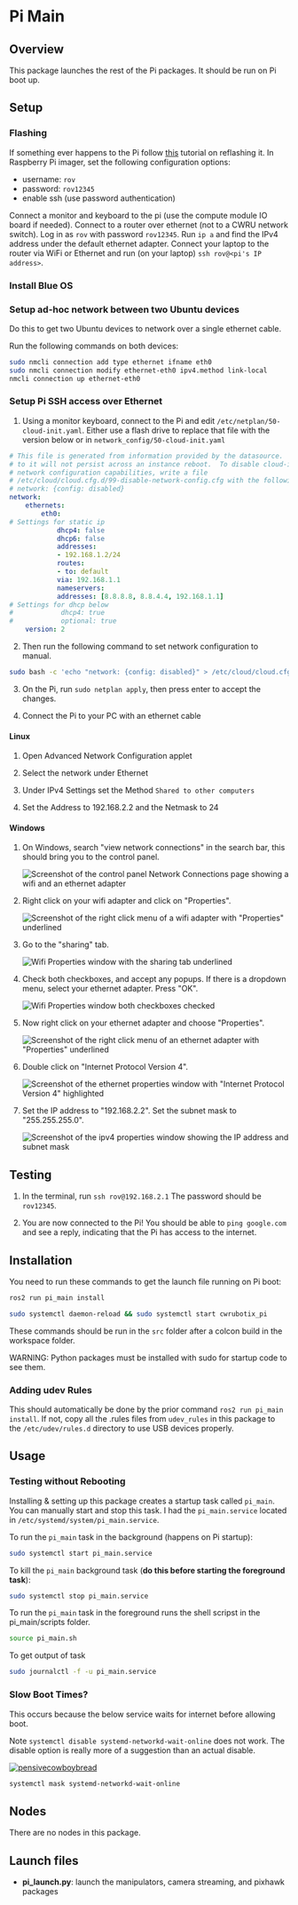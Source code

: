 # Pi Main

## Overview

This package launches the rest of the Pi packages. It should be run on Pi boot up.

## Setup

### Flashing

If something ever happens to the Pi follow [this](https://www.jeffgeerling.com/blog/2020/how-flash-raspberry-pi-os-compute-module-4-emmc-usbboot) tutorial on reflashing it. In Raspberry Pi imager, set the following configuration options:
- username: `rov`
- password: `rov12345`
- enable ssh (use password authentication)

Connect a monitor and keyboard to the pi (use the compute module IO board if needed). Connect to a router over ethernet (not to a CWRU network switch). Log in as `rov` with password `rov12345`. Run `ip a` and find the IPv4 address under the default ethernet adapter. Connect your laptop to the router via WiFi or Ethernet and run (on your laptop) `ssh rov@<pi's IP address>`.

### Install Blue OS


### Setup ad-hoc network between two Ubuntu devices

Do this to get two Ubuntu devices to network over a single ethernet cable.

Run the following commands on both devices:

```bash
sudo nmcli connection add type ethernet ifname eth0
sudo nmcli connection modify ethernet-eth0 ipv4.method link-local
nmcli connection up ethernet-eth0
```

### Setup Pi SSH access over Ethernet

1. Using a monitor keyboard, connect to the Pi and edit `/etc/netplan/50-cloud-init.yaml`. Either use a flash drive to replace that file with the version below or in `network_config/50-cloud-init.yaml`

```yaml
# This file is generated from information provided by the datasource.  Changes
# to it will not persist across an instance reboot.  To disable cloud-init's
# network configuration capabilities, write a file
# /etc/cloud/cloud.cfg.d/99-disable-network-config.cfg with the following:
# network: {config: disabled}
network:
    ethernets:
        eth0:
# Settings for static ip
            dhcp4: false
            dhcp6: false
            addresses:
            - 192.168.1.2/24
            routes:
            - to: default
            via: 192.168.1.1
            nameservers:
            addresses: [8.8.8.8, 8.8.4.4, 192.168.1.1]
# Settings for dhcp below
#            dhcp4: true
#            optional: true
    version: 2
```

2. Then run the following command to set network configuration to manual.

```bash
sudo bash -c 'echo "network: {config: disabled}" > /etc/cloud/cloud.cfg.d/99-disable-network-config.cfg'
```

3. On the Pi, run `sudo netplan apply`, then press enter to accept the changes.

4. Connect the Pi to your PC with an ethernet cable

#### Linux

1. Open Advanced Network Configuration applet

2. Select the network under Ethernet

3. Under IPv4 Settings set the Method `Shared to other computers`

4. Set the Address to 192.168.2.2 and the Netmask to 24

#### Windows

1. On Windows, search "view network connections" in the search bar, this should bring you to the control panel.

    ![Screenshot of the control panel Network Connections page showing a wifi and an ethernet adapter](images/1-control-panel.png)

2. Right click on your wifi adapter and click on "Properties".

    ![Screenshot of the right click menu of a wifi adapter with "Properties" underlined](images/2-wifi-properties-button.png)

3. Go to the "sharing" tab.

    ![Wifi Properties window with the sharing tab underlined](images/3-wifi-sharing.png)

4. Check both checkboxes, and accept any popups. If there is a dropdown menu, select your ethernet adapter. Press "OK".

    ![Wifi Properties window both checkboxes checked](images/4-wifi-sharing-checkboxes.png)

5. Now right click on your ethernet adapter and choose "Properties".

    ![Screenshot of the right click menu of an ethernet adapter with "Properties" underlined](images/5-ethernet-properties-button.png)

6. Double click on "Internet Protocol Version 4".

    ![Screenshot of the ethernet properties window with "Internet Protocol Version 4" highlighted](images/6-ethernet-properties-items.png)

7. Set the IP address to "192.168.2.2". Set the subnet mask to "255.255.255.0".

    ![Screenshot of the ipv4 properties window showing the IP address and subnet mask](images/7-ipv4-properties.png)

## Testing

1. In the terminal, run `ssh rov@192.168.2.1` The password should be `rov12345`.

2. You are now connected to the Pi! You should be able to `ping google.com` and see a reply, indicating that the Pi has access to the internet.

## Installation

You need to run these commands to get the launch file running on Pi boot:

```bash
ros2 run pi_main install
```

```bash
sudo systemctl daemon-reload && sudo systemctl start cwrubotix_pi
```

These commands should be run in the `src` folder after a colcon build in the workspace folder.

WARNING: Python packages must be installed with sudo for startup code to see them.

### Adding udev Rules

This should automatically be done by the prior command `ros2 run pi_main install`. If not, copy all the .rules files from `udev_rules` in this package to the `/etc/udev/rules.d` directory to use USB devices properly.

## Usage

### Testing without Rebooting

Installing & setting up this package creates a startup task called `pi_main`. You can manually start and stop this task. I had the `pi_main.service` located in `/etc/systemd/system/pi_main.service`.

To run the `pi_main` task in the background (happens on Pi startup):

```bash
sudo systemctl start pi_main.service
```

To kill the `pi_main` background task (**do this before starting the foreground task**):
```bash
sudo systemctl stop pi_main.service
```
To run the `pi_main` task in the foreground runs the shell scripst in the pi_main/scripts folder.

```bash
source pi_main.sh
```

To get output of task

```bash
sudo journalctl -f -u pi_main.service
```

### Slow Boot Times?

This occurs because the below service waits for internet before allowing boot.

Note `systemctl disable systemd-networkd-wait-online` does not work. The disable option is really more of a suggestion than an actual disable.

[![pensivecowboybread](https://cdn3.emoji.gg/emojis/4111-pensivecowboybread.png)](https://emoji.gg/emoji/4111-pensivecowboybread)

```bash
systemctl mask systemd-networkd-wait-online
```

## Nodes

There are no nodes in this package.

## Launch files

* **pi_launch.py**: launch the manipulators, camera streaming, and pixhawk packages

